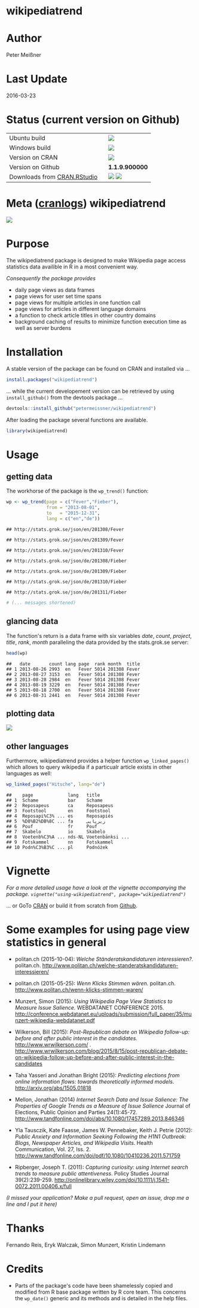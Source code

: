 # wikipediatrend

# Author

Peter Meißner



# Last Update

2016-03-23





# Status (current version on Github)



<table>
<tr>
<td> 
Ubuntu build 
</td>
<td> 
<a href="https://travis-ci.org/petermeissner/wikipediatrend">
<img src="https://api.travis-ci.org/petermeissner/wikipediatrend.svg?branch=master">
</a>
</td>
</tr>
<tr>
<td> 
Windows build
</td>
<td> 
<a href="https://ci.appveyor.com/project/petermeissner/wikipediatrend">
<img src="http://ci.appveyor.com/api/projects/status/github/petermeissner/wikipediatrend">
</a>
</td>
</tr>
<tr>
<td>
Version on CRAN  
</td> 
<td>
<a href="https://cran.r-project.org/package=wikipediatrend">
<img src="http://www.r-pkg.org/badges/version/wikipediatrend">
</a>
</td>
</tr>
<tr>
<td>
Version on Github
</td> 
<td>
<b>1.1.9.900000</b>
</td>
</tr>
<tr>
<td>
Downloads from <a href='https://cran.rstudio.com/'>CRAN.RStudio</a>&nbsp;&nbsp;&nbsp;
</td>
<td>
<img src="http://cranlogs.r-pkg.org/badges/grand-total/wikipediatrend">
<img src="http://cranlogs.r-pkg.org/badges/wikipediatrend">
</td>
</tr>

</table>



# Meta ([cranlogs](https://github.com/metacran/cranlogs)) wikipediatrend

![](Readme_files/figure-html/unnamed-chunk-3-1.png)




# Purpose

The wikipediatrend package is designed to make Wikipedia page access statistics data availible in R in a most convenient way. 

*Consequently the package provides* 

- daily page views as data frames 
- page views for user set time spans
- page views for multiple articles in one function call
- page views for articles in different language domains
- a function to check article titles in other country domains
- background caching of results to minimize function execution time as well as server burdens






# Installation 

A stable version of the package can be found on CRAN and installed via ...

```r
install.packages("wikipediatrend")
```

... while the current developement version can be retrieved by using `install_github()` from the devtools package ... 


```r
devtools::install_github("petermeissner/wikipediatrend")
```

After loading the package several functions are available.


```r
library(wikipediatrend)
```




# Usage

## getting data

The workhorse of the package is the `wp_trend()` function:


```r
wp <- wp_trend(page = c("Fever","Fieber"), 
               from = "2013-08-01", 
               to   = "2015-12-31", 
               lang = c("en","de"))
```

```
## http://stats.grok.se/json/en/201308/Fever
```

```
## http://stats.grok.se/json/en/201309/Fever
```

```
## http://stats.grok.se/json/en/201310/Fever
```

```
## http://stats.grok.se/json/de/201308/Fieber
```

```
## http://stats.grok.se/json/de/201309/Fieber
```

```
## http://stats.grok.se/json/de/201310/Fieber
```

```
## http://stats.grok.se/json/de/201311/Fieber
```

```r
# (... messages shortened)
```


## glancing data

The function's return is a data frame with six variables *date*, *count*, *project*, *title*, *rank*, *month* paralleling the data provided by the stats.grok.se server:


```r
head(wp)
```

```
##   date       count lang page  rank month  title
## 1 2013-08-26 2993  en   Fever 5014 201308 Fever
## 2 2013-08-27 3153  en   Fever 5014 201308 Fever
## 3 2013-08-28 2984  en   Fever 5014 201308 Fever
## 4 2013-08-19 3229  en   Fever 5014 201308 Fever
## 5 2013-08-18 2700  en   Fever 5014 201308 Fever
## 6 2013-08-31 2441  en   Fever 5014 201308 Fever
```

## plotting data

![](Readme_files/figure-html/unnamed-chunk-9-1.png)


## other languages

Furthermore, wikipediatrend provides a helper function `wp_linked_pages()` which allows to query wikipedia if a particualr article exists in other languages as well: 


```r
wp_linked_pages("Hitsche", lang="de")
```

```
##    page             lang   title           
## 1  Schame           bar    Schame          
## 2  Reposapeus       ca     Reposapeus      
## 3  Footstool        en     Footstool       
## 4  Reposapi%C3% ... es     Reposapiés      
## 5  %D8%B2%DB%8C ... fa     زیرپایی         
## 6  Pouf             fr     Pouf            
## 7  Skabelo          io     Skabelo         
## 8  Voetenb%C3%A ... nds-NL Voetenbänksi ...
## 9  Fotskammel       nn     Fotskammel      
## 10 Podn%C3%B3%C ... pl     Podnóżek
```


# Vignette

*For a more detailed usage have a look at the vignette accompanying the package. `vignette("using-wikipediatrend", package="wikipediatrend")`*

... or GoTo [CRAN](https://cran.r-project.org/package=wikipediatrend) or build it from scratch from [Github](https://raw.githubusercontent.com/petermeissner/wikipediatrend/master/vignettes/using-wikipediatrend.Rmd).



# Some examples for using page view statistics in general 

- politan.ch (2015-10-04): *Welche Ständeratskandidaturen interessieren?.* politan.ch. http://www.politan.ch/welche-standeratskandidaturen-interessieren/

- politan.ch (2015-05-25): *Wenn Klicks Stimmen wären.* politan.ch. http://www.politan.ch/wenn-klicks-stimmen-waren/

- Munzert, Simon (2015): *Using Wikipedia Page View Statistics to Measure Issue Salience.* WEBDATANET CONFERENCE 2015. http://conference.webdatanet.eu/uploads/submission/full_paper/35/munzert-wikipedia-webdatanet.pdf

- Wilkerson, Bill (2015): *Post-Republican debate on Wikipedia follow-up: before and after public interest in the candidates.* http://www.wrwilkerson.com/ .
http://www.wrwilkerson.com/blog/2015/8/15/post-republican-debate-on-wikipedia-follow-up-before-and-after-public-interest-in-the-candidates

- Taha Yasseri and Jonathan Bright (2015): *Predicting elections from online information flows: towards theoretically informed models*. http://arxiv.org/abs/1505.01818

- Mellon, Jonathan (2014) *Internet Search Data and Issue Salience: The Properties of Google Trends as a Measure of Issue Salience* Journal of Elections, Public Opinion and Parties 24(1):45-72.
http://www.tandfonline.com/doi/abs/10.1080/17457289.2013.846346 

- Yla Tausczik, Kate Faasse, James W. Pennebaker, Keith J. Petrie (2012): *Public Anxiety and Information Seeking Following the H1N1 Outbreak: Blogs, Newspaper Articles, and Wikipedia Visits*. Health Communication, Vol. 27, Iss. 2.
 http://www.tandfonline.com/doi/pdf/10.1080/10410236.2011.571759

- Ripberger, Joseph T. (2011): *Capturing curiosity: using Internet search trends to measure public attentiveness*. Policy Studies Journal 39(2):239-259.
http://onlinelibrary.wiley.com/doi/10.1111/j.1541-0072.2011.00406.x/full





 
*(I missed your application? Make a pull request, open an issue, drop me a line and I put it here)*



# Thanks 

Fernando Reis, Eryk Walczak, Simon Munzert, Kristin Lindemann





# Credits

- Parts of the package's code have been shamelessly copied and modified from R base package written by R core team. This concerns the `wp_date()` generic and its methods and is detailed in the help files. 




